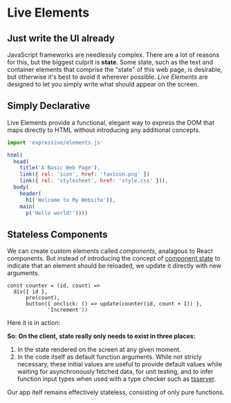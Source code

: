 # Live Elements

## Just write the UI already

JavaScript frameworks are needlessly complex. There are a lot of reasons for
this, but the biggest culprit is **state**. Some state, such as the text and
container elements that comprise the "state" of this web page, is desirable, but
otherwise it's best to avoid it wherever possible. _Live Elements_ are designed
to let you simply write what should appear on the screen.

## Simply Declarative

Live Elements provide a functional, elegant way to express the DOM that maps
directly to HTML without introducing any additional concepts.

```js
import 'expressive/elements.js'

html(
  head(
    title('A Basic Web Page'),
    link({ rel: 'icon', href: 'favicon.png' })
    link({ rel: 'stylesheet', href: 'style.css' })),
  body(
    header(
      h1('Welcome to My Website')),
    main(
      p('Hello world!'))))
```

## Stateless Components

We can create custom elements called _components_, analagous to React
components. But instead of introducing the concept of [component
state](https://reactjs.org/docs/state-and-lifecycle.html) to indicate that an
element should be reloaded, we update it directly with new arguments.

```live-js
const counter = (id, count) =>
  div({ id },
      pre(count),
      button({ onclick: () => update(counter(id, count + 1)) },
             'Increment'))
```

Here it is in action:

<script>
  document.currentScript.after(
    figure(h3('A Simple Counter'), counter('c1', 0)))
</script>

**So: On the client, state really only needs to exist in three places:**

1. In the state rendered on the screen at any given moment.
2. In the code itself as default function arguments. While not stricly
   necessary, these initial values are useful to provide default values while
   waiting for asynchronously fetched data, for unit testing, and to infer
   function input types when used with a type checker such as
   [tsserver](https://github.com/Microsoft/TypeScript/wiki/Standalone-Server-%28tsserver%29).

Our app itelf remains effectively stateless, consisting of only pure functions.

